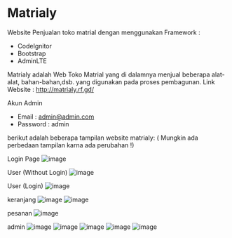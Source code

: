 # Matrialy
Website Penjualan toko matrial dengan menggunakan Framework : 
- CodeIgnitor
- Bootstrap
- AdminLTE

Matrialy adalah Web Toko Matrial yang di dalamnya menjual beberapa alat-alat, bahan-bahan,dsb. yang digunakan pada proses pembagunan.
Link Website : http://matrialy.rf.gd/

Akun Admin  
- Email     : admin@admin.com
- Password  : admin
	
	
berikut adalah beberapa tampilan website matrialy: ( Mungkin ada perbedaan tampilan karna ada perubahan !)

Login Page
![image](https://github.com/MuhammadRizki003/Matrialy/assets/105654161/bdbf0983-a45d-48f7-859a-9e8fd6b7f1bb)


User (Without Login)
![image](https://github.com/MuhammadRizki003/Matrialy/assets/105654161/e667c5c8-3188-4390-ab7b-166c86dc33a1)

User (Login)
![image](https://github.com/MuhammadRizki003/Matrialy/assets/105654161/0bc24bff-6952-4953-b69a-ef53cddba7a6)

keranjang
![image](https://github.com/MuhammadRizki003/Matrialy/assets/105654161/6155c002-4108-483b-a8f6-5fd4adf2d066)
![image](https://github.com/MuhammadRizki003/Matrialy/assets/105654161/967eb4e1-4cc3-45df-8fb4-74036f849235)

pesanan 
![image](https://github.com/MuhammadRizki003/Matrialy/assets/105654161/e4db5790-5c4c-4674-8e84-97a7baa474a9)

admin
![image](https://github.com/MuhammadRizki003/Matrialy/assets/105654161/0ad0e97e-65ae-47b9-895a-0288d043d97d)
![image](https://github.com/MuhammadRizki003/Matrialy/assets/105654161/95eceae5-2d3c-4ae3-814a-724876e14824)
![image](https://github.com/MuhammadRizki003/Matrialy/assets/105654161/472c2072-0d14-45c4-aaac-8f59008f2f24)
![image](https://github.com/MuhammadRizki003/Matrialy/assets/105654161/57fe4c1b-a727-4014-bd92-7b111085b017)
![image](https://github.com/MuhammadRizki003/Matrialy/assets/105654161/f2b50893-0da8-4897-81b0-b2fc16d50ed7)

